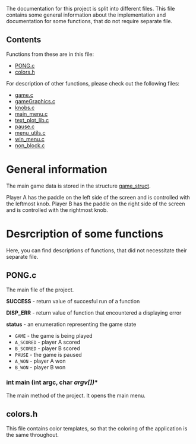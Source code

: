 The documentation for this project is split into different files. This file contains some general information about the implementation and documentation for some functions, that do not require separate file.

## Contents

Functions from these are in this file:

* [PONG.c](##PONG.c)
* [colors.h](##colors.h)

For description of other functions, please check out the following files:

* [game.c](game.md)
* [gameGraphics.c](gameGraphics.md)
* [knobs.c](knobs.md)
* [main_menu.c](main_menu.md)
* [text_plot_lib.c](text_plot_lib.md)
* [pause.c](pause.md)
* [menu_utils.c](menu_utils.md)
* [win_menu.c](win.md)
* [non_block.c](non_block.md)

# General information

The main game data is stored in the structure [game_struct](game.md).

Player A has the paddle on the left side of the screen and is controlled with the leftmost knob. Player B has the paddle on the right side of the screen and is controlled with the rightmost knob.

# Desrcription of some functions

Here, you can find descriptions of functions, that did not necessitate their separate file.

## PONG.c

The main file of the project.

**SUCCESS** - return value of succesful run of a function

**DISP_ERR** - return value of function that encountered a displaying error

**status** - an enumeration representing the game state
* `GAME` - the game is being played
* `A_SCORED` - player A scored
* `B_SCORED` - player B scored
* `PAUSE` - the game is paused
* `A_WON` - player A won
* `B_WON` - player B won

### int main (int argc, char *argv[])**

The main method of the project. It opens the main menu.

## colors.h

This file contains color templates, so that the coloring of the application is the same throughout.
